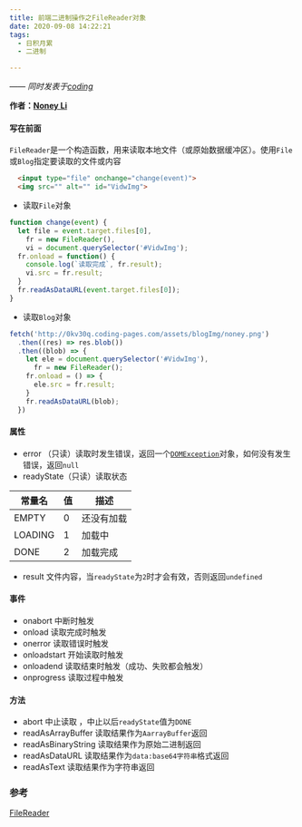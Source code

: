```yaml
---
title: 前端二进制操作之FileReader对象
date: 2020-09-08 14:22:21
tags:
  - 日积月累
  - 二进制

---
```


[Noney Li]: https://github.com/noney/ "noneyli"

*—— 同时发表于[coding](http://0kv30q.coding-pages.com/)*

__作者：[Noney Li]__

#### 写在前面

`FileReader`是一个构造函数，用来读取本地文件（或原始数据缓冲区）。使用`File`或`Blog`指定要读取的文件或内容

```html
  <input type="file" onchange="change(event)">
  <img src="" alt="" id="VidwImg">
```

- 读取`File`对象

```javascript
function change(event) {
  let file = event.target.files[0],
    fr = new FileReader(),
    vi = document.querySelector('#VidwImg');
  fr.onload = function() {
    console.log(`读取完成`, fr.result);
    vi.src = fr.result;
  }
  fr.readAsDataURL(event.target.files[0]);
}
```

<!-- more -->

- 读取`Blog`对象

```javascript
fetch('http://0kv30q.coding-pages.com/assets/blogImg/noney.png')
  .then((res) => res.blob())
  .then((blob) => {
    let ele = document.querySelector('#VidwImg'),
      fr = new FileReader();
    fr.onload = () => {
      ele.src = fr.result;
    }
    fr.readAsDataURL(blob);
  })
```

#### 属性

- error （只读）读取时发生错误，返回一个[`DOMException`](https://developer.mozilla.org/zh-CN/docs/Web/API/DOMException)对象，如何没有发生错误，返回`null`
- readyState（只读）读取状态

| 常量名  | 值   | 描述       |
| ------- | ---- | ---------- |
| EMPTY   | 0    | 还没有加载 |
| LOADING | 1    | 加载中     |
| DONE    | 2    | 加载完成   |

- result 文件内容，当`readyState`为`2`时才会有效，否则返回`undefined`

<!-- more -->

#### 事件

- onabort 中断时触发
- onload 读取完成时触发
- onerror 读取错误时触发
- onloadstart 开始读取时触发
- onloadend 读取结束时触发（成功、失败都会触发）
- onprogress 读取过程中触发   

#### 方法

- abort 中止读取 ，中止以后`readyState`值为`DONE`
- readAsArrayBuffer 读取结果作为`AarrayBuffer`返回
- readAsBinaryString 读取结果作为原始二进制返回
- readAsDataURL 读取结果作为`data:base64字符串`格式返回
- readAsText 读取结果作为字符串返回

### 参考

[FileReader](https://developer.mozilla.org/zh-CN/docs/Web/API/FileReader)